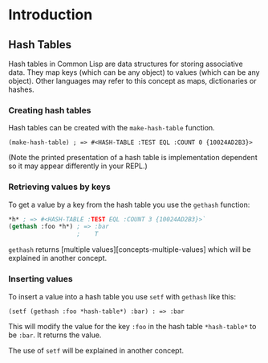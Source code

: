 # Introduction

## Hash Tables

Hash tables in Common Lisp are data structures for storing associative data. 
They map keys (which can be any object) to values (which can be any object). 
Other languages may refer to this concept as maps, dictionaries or hashes.

### Creating hash tables

Hash tables can be created with the `make-hash-table` function.

`(make-hash-table) ; => #<HASH-TABLE :TEST EQL :COUNT 0 {10024AD2B3}>`

(Note the printed presentation of a hash table is implementation dependent so it may appear differently in your REPL.)

### Retrieving values by keys

To get a value by a key from the hash table you use the `gethash` function:

```lisp
*h* ; => #<HASH-TABLE :TEST EQL :COUNT 3 {10024AD2B3}>`
(gethash :foo *h*) ; => :bar
                   ;    T
```

`gethash` returns [multiple values][concepts-multiple-values] which will be explained in another concept.

### Inserting values

To insert a value into a hash table you use `setf` with `gethash` like this:

`(setf (gethash :foo *hash-table*) :bar) : => :bar`

This will modify the value for the key `:foo` in the hash table `*hash-table*` to be `:bar`.
It returns the value.

The use of `setf` will be explained in another concept.

[concept-multiple-values]: /tracks/common-lisp/concepts/multiple-values